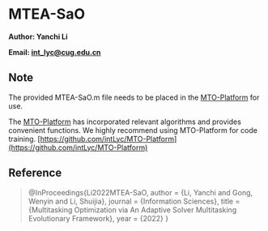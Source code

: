 # MTEA-SaO

**Author: Yanchi Li**

**Email: int_lyc@cug.edu.cn**

## Note

The provided MTEA-SaO.m file needs to be placed in the [MTO-Platform](https://github.com/intLyc/MTO-Platform) for use.

The [MTO-Platform](https://github.com/intLyc/MTO-Platform) has incorporated relevant algorithms and provides convenient functions. We highly recommend using MTO-Platform for code training. [https://github.com/intLyc/MTO-Platform](https://github.com/intLyc/MTO-Platform)

## Reference

> @InProceedings{Li2022MTEA-SaO,
> author = {Li, Yanchi and Gong, Wenyin and Li, Shuijia},
> journal = {Information Sciences},
> title = {Multitasking Optimization via An Adaptive Solver Multitasking Evolutionary Framework},
> year = {2022}
> }